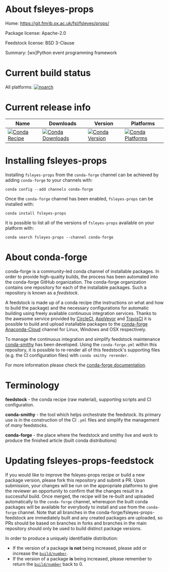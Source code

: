 About fsleyes-props
===================

Home: https://git.fmrib.ox.ac.uk/fsl/fsleyes/props/

Package license: Apache-2.0

Feedstock license: BSD 3-Clause

Summary: [wx]Python event programming framework



Current build status
====================

All platforms:
[![noarch](https://img.shields.io/circleci/project/github/conda-forge/fsleyes-props-feedstock/master.svg?label=noarch)](https://circleci.com/gh/conda-forge/fsleyes-props-feedstock)

Current release info
====================

| Name | Downloads | Version | Platforms |
| --- | --- | --- | --- |
| [![Conda Recipe](https://img.shields.io/badge/recipe-fsleyes--props-green.svg)](https://anaconda.org/conda-forge/fsleyes-props) | [![Conda Downloads](https://img.shields.io/conda/dn/conda-forge/fsleyes-props.svg)](https://anaconda.org/conda-forge/fsleyes-props) | [![Conda Version](https://img.shields.io/conda/vn/conda-forge/fsleyes-props.svg)](https://anaconda.org/conda-forge/fsleyes-props) | [![Conda Platforms](https://img.shields.io/conda/pn/conda-forge/fsleyes-props.svg)](https://anaconda.org/conda-forge/fsleyes-props) |

Installing fsleyes-props
========================

Installing `fsleyes-props` from the `conda-forge` channel can be achieved by adding `conda-forge` to your channels with:

```
conda config --add channels conda-forge
```

Once the `conda-forge` channel has been enabled, `fsleyes-props` can be installed with:

```
conda install fsleyes-props
```

It is possible to list all of the versions of `fsleyes-props` available on your platform with:

```
conda search fsleyes-props --channel conda-forge
```


About conda-forge
=================

conda-forge is a community-led conda channel of installable packages.
In order to provide high-quality builds, the process has been automated into the
conda-forge GitHub organization. The conda-forge organization contains one repository
for each of the installable packages. Such a repository is known as a *feedstock*.

A feedstock is made up of a conda recipe (the instructions on what and how to build
the package) and the necessary configurations for automatic building using freely
available continuous integration services. Thanks to the awesome service provided by
[CircleCI](https://circleci.com/), [AppVeyor](https://www.appveyor.com/)
and [TravisCI](https://travis-ci.org/) it is possible to build and upload installable
packages to the [conda-forge](https://anaconda.org/conda-forge)
[Anaconda-Cloud](https://anaconda.org/) channel for Linux, Windows and OSX respectively.

To manage the continuous integration and simplify feedstock maintenance
[conda-smithy](https://github.com/conda-forge/conda-smithy) has been developed.
Using the ``conda-forge.yml`` within this repository, it is possible to re-render all of
this feedstock's supporting files (e.g. the CI configuration files) with ``conda smithy rerender``.

For more information please check the [conda-forge documentation](https://conda-forge.org/docs/).

Terminology
===========

**feedstock** - the conda recipe (raw material), supporting scripts and CI configuration.

**conda-smithy** - the tool which helps orchestrate the feedstock.
                   Its primary use is in the construction of the CI ``.yml`` files
                   and simplify the management of *many* feedstocks.

**conda-forge** - the place where the feedstock and smithy live and work to
                  produce the finished article (built conda distributions)


Updating fsleyes-props-feedstock
================================

If you would like to improve the fsleyes-props recipe or build a new
package version, please fork this repository and submit a PR. Upon submission,
your changes will be run on the appropriate platforms to give the reviewer an
opportunity to confirm that the changes result in a successful build. Once
merged, the recipe will be re-built and uploaded automatically to the
`conda-forge` channel, whereupon the built conda packages will be available for
everybody to install and use from the `conda-forge` channel.
Note that all branches in the conda-forge/fsleyes-props-feedstock are
immediately built and any created packages are uploaded, so PRs should be based
on branches in forks and branches in the main repository should only be used to
build distinct package versions.

In order to produce a uniquely identifiable distribution:
 * If the version of a package **is not** being increased, please add or increase
   the [``build/number``](https://conda.io/docs/user-guide/tasks/build-packages/define-metadata.html#build-number-and-string).
 * If the version of a package **is** being increased, please remember to return
   the [``build/number``](https://conda.io/docs/user-guide/tasks/build-packages/define-metadata.html#build-number-and-string)
   back to 0.
